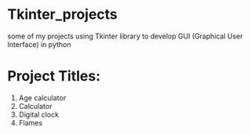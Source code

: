 # Tkinter_projects
some of my projects using Tkinter library to develop GUI (Graphical User Interface) in python

# Project Titles:
1. Age calculator
2. Calculator
3. Digital clock
4. Flames
